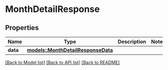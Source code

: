 # MonthDetailResponse

## Properties

Name | Type | Description | Notes
------------ | ------------- | ------------- | -------------
**data** | [**models::MonthDetailResponseData**](MonthDetailResponse_data.md) |  | 

[[Back to Model list]](../README.md#documentation-for-models) [[Back to API list]](../README.md#documentation-for-api-endpoints) [[Back to README]](../README.md)



